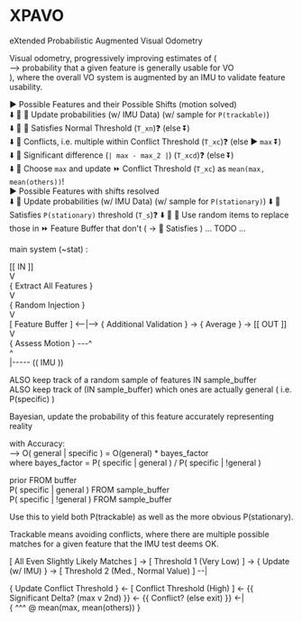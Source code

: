 # XPAVO
eXtended Probabilistic Augmented Visual Odometry

Visual odometry, progressively improving estimates of (<br>
--> probability that a given feature is generally usable for VO<br>
), where the overall VO system is augmented by an IMU to validate feature usability.<br>

▶️ Possible Features and their Possible Shifts (motion solved)<br>
⬇️ 🔄 🔄 Update probabilities (w\/ IMU Data) (w\/ sample for `P(trackable)`)<br>
⬇️ 🔄 🔄 Satisfies Normal Threshold (`T_xn`)❓ (else ⏬)<br>
⬇️ 🔄 Conflicts, i.e. multiple within Conflict Threshold (`T_xc`)❓ (else ▶️ `max` ⏬)<br>
⬇️ 🔄 Significant difference (`| max - max_2 |`) (`T_xcd`)❓ (else ⏬)<br>
⬇️ 🔄 Choose `max` and update ⏩ Conflict Threshold (`T_xc`) as `mean(max, mean(others))`!<br>
▶️ Possible Features with shifts resolved<br>
⬇️ 🔄 Update probabilities (w\/ IMU Data) (w\/ sample for `P(stationary)`)
⬇️ 🔄 Satisfies `P(stationary)` threshold (`T_s`)❓
⬇️ 🔄 🔀 Use random items to replace those in ⏩ Feature Buffer that don't (
-> 🔄 Satisfies
)
... TODO ...

main system (~stat) :

\[\[ IN \]\]<br>
V<br>
\{ Extract All Features \}<br>
V<br>
\{ Random Injection \}<br>
V<br>
\[ Feature Buffer \] <--|--> \{ Additional Validation \} -> \{ Average \} -> \[\[ OUT \]\]<br>
V<br>
\{ Assess Motion \} ---^<br>
^<br>
|----- \(\( IMU \)\)<br>

ALSO keep track of a random sample of features IN sample_buffer<br>
ALSO keep track of (IN sample_buffer) which ones are actually general ( i.e. P(specific) )<br>

Bayesian, update the probability of this feature accurately representing reality

with Accuracy:<br>
--> O( general | specific ) = O(general) \* bayes_factor<br>
where bayes_factor = P( specific | general ) / P( specific | \!general )<br>

prior FROM buffer<br>
P( specific | general ) FROM sample_buffer<br>
P( specific | \!general ) FROM sample_buffer<br>

Use this to yield both P(trackable) as well as the more obvious P(stationary). 

Trackable means avoiding conflicts, where there are multiple possible matches for a given feature that the IMU test deems OK. 

\[ All Even Slightly Likely Matches \] -> \[ Threshold 1 (Very Low) \] -> \{ Update (w\/ IMU) \} ->  \[ Threshold 2 (Med., Normal Value) \] --|

\{ Update Conflict Threshold \} <- \[ Conflict Threshold (High) \] <- \{\{ Significant Delta? (max v 2nd) \}\} <- \{\{ Conflict? (else exit) \}\} <-|<br>
\{ ^^^ @ mean(max, mean(others)) \}<br>
